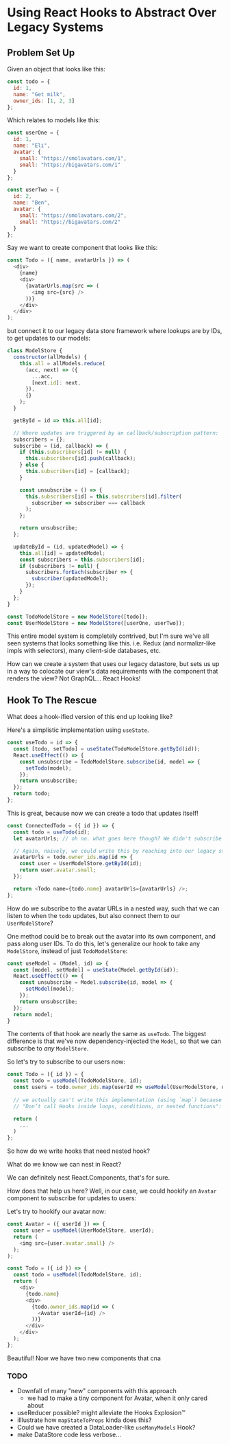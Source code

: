 # Using React Hooks to Abstract Over Legacy Systems

## Problem Set Up

Given an object that looks like this:

```js
const todo = {
  id: 1,
  name: "Get milk",
  owner_ids: [1, 2, 3]
};
```

Which relates to models like this:

```js
const userOne = {
  id: 1,
  name: "Eli",
  avatar: {
    small: "https://smolavatars.com/1",
    small: "https://bigavatars.com/1"
  }
};

const userTwo = {
  id: 2,
  name: "Ben",
  avatar: {
    small: "https://smolavatars.com/2",
    small: "https://bigavatars.com/2"
  }
};
```

Say we want to create component that looks like this:

```js
const Todo = ({ name, avatarUrls }) => (
  <div>
    {name}
    <div>
      {avatarUrls.map(src => (
        <img src={src} />
      ))}
    </div>
  </div>
);
```

but connect it to our legacy data store framework where lookups are by IDs, to get updates to our models:

```js
class ModelStore {
  constructor(allModels) {
    this.all = allModels.reduce(
      (acc, next) => ({
        ...acc,
        [next.id]: next,
      }),
      {}
    );
  }

  getById = id => this.all[id];

  // Where updates are triggered by an callback/subscription pattern:
  subscribers = {};
  subscribe = (id, callback) => {
    if (this.subscribers[id] != null) {
      this.subscribers[id].push(callback);
    } else {
      this.subscribers[id] = [callback];
    }

    const unsubscribe = () => {
      this.subscribers[id] = this.subscribers[id].filter(
        subscriber => subscriber === callback
      );
    };

    return unsubscribe;
  };

  updateById = (id, updatedModel) => {
    this.all[id] = updatedModel;
    const subscribers = this.subscribers[id];
    if (subscribers != null) {
      subscribers.forEach(subscriber => {
        subscriber(updatedModel);
      });
    }
  };
}

const TodoModelStore = new ModelStore([todo]);
const UserModelStore = new ModelStore([userOne, userTwo]);
```

This entire model system is completely contrived, but I'm sure we've all seen systems that looks something like this.
i.e. Redux (and normalizr-like impls with selectors), many client-side databases, etc.

How can we create a system that uses our legacy datastore, but sets us up in a way to colocate our view's data requirements with the component that renders the view?
Not GraphQL... React Hooks!

## Hook To The Rescue

What does a hook-ified version of this end up looking like?

Here's a simplistic implementation using `useState`.

```js
const useTodo = id => {
  const [todo, setTodo] = useState(TodoModelStore.getById(id));
  React.useEffect(() => {
    const unsubscribe = TodoModelStore.subscribe(id, model => {
      setTodo(model);
    });
    return unsubscribe;
  });
  return todo;
};
```

This is great, because now we can create a todo that updates itself!

```js
const ConnectedTodo = ({ id }) => {
  const todo = useTodo(id);
  let avatarUrls; // oh no. what goes here though? We didn't subscribe to our users.

  // Again, naively, we could write this by reaching into our legacy store:
  avatarUrls = todo.owner_ids.map(id => {
    const user = UserModelStore.getById(id);
    return user.avatar.small;
  });

  return <Todo name={todo.name} avatarUrls={avatarUrls} />;
};
```

How do we subscribe to the avatar URLs in a nested way, such that we can listen to when
the `todo` updates, but also connect them to our `UserModelStore`?

One method could be to break out the avatar into its own component, and pass along user IDs.
To do this, let's generalize our hook to take any `ModelStore`, instead of just `TodoModelStore`:

```js
const useModel = (Model, id) => {
  const [model, setModel] = useState(Model.getById(id));
  React.useEffect(() => {
    const unsubscribe = Model.subscribe(id, model => {
      setModel(model);
    });
    return unsubscribe;
  });
  return model;
}
```

The contents of that hook are nearly the same as `useTodo`. The biggest difference is that we've now dependency-injected the `Model`, so that we can subscribe to _any_ `ModelStore`.

So let's try to subscribe to our users now:

```js
const Todo = ({ id }) = {
  const todo = useModel(TodoModelStore, id);
  const users = todo.owner_ids.map(userId => useModel(UserModelStore, userId)) // wait a minute
  
  // we actually can't write this implementation (using `map`) because the Rules of Hooks™ state:
  // "Don’t call Hooks inside loops, conditions, or nested functions": https://reactjs.org/docs/hooks-rules.html

  return (
    ... 
  )
};
```

So how do we write hooks that need nested hook?

What do we know we can nest in React?

We can definitely nest React.Components, that's for sure.

How does that help us here? Well, in our case, we could hookify an `Avatar` component to subscribe for updates to users:

Let's try to hookify our avatar now:

```js
const Avatar = ({ userId }) => {
  const user = useModel(UserModelStore, userId);
  return (
    <img src={user.avatar.small} />
  );
);

const Todo = ({ id }) => {
  const todo = useModel(TodoModelStore, id);
  return (
    <div>
      {todo.name}
      <div>
        {todo.owner_ids.map(id => (
          <Avatar userId={id} />
        ))}
      </div>
    </div>
  );
};
```

Beautiful! Now we have two new components that cna 

### TODO
- Downfall of many "new" components with this approach
  - we had to make a tiny component for Avatar, when it only cared about
- useReducer possible? might alleviate the Hooks Explosion™
- illlustrate how `mapStateToProps` kinda does this?
- Could we have created a DataLoader-like `useManyModels` Hook?
- make DataStore code less verbose...
